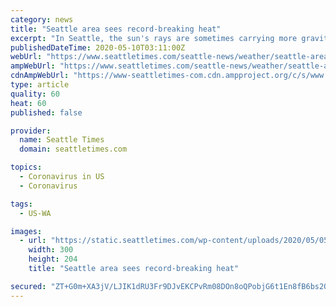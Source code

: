 ```yaml
---
category: news
title: "Seattle area sees record-breaking heat"
excerpt: "In Seattle, the sun's rays are sometimes carrying more gravity than public officials' warnings to stay apart during the COVID-19 pandemic."
publishedDateTime: 2020-05-10T03:11:00Z
webUrl: "https://www.seattletimes.com/seattle-news/weather/seattle-area-sees-record-breaking-heat/"
ampWebUrl: "https://www.seattletimes.com/seattle-news/weather/seattle-area-sees-record-breaking-heat/?amp=1"
cdnAmpWebUrl: "https://www-seattletimes-com.cdn.ampproject.org/c/s/www.seattletimes.com/seattle-news/weather/seattle-area-sees-record-breaking-heat/?amp=1"
type: article
quality: 60
heat: 60
published: false

provider:
  name: Seattle Times
  domain: seattletimes.com

topics:
  - Coronavirus in US
  - Coronavirus

tags:
  - US-WA

images:
  - url: "https://static.seattletimes.com/wp-content/uploads/2020/05/05092020_montlake1_193934-300x204.jpg"
    width: 300
    height: 204
    title: "Seattle area sees record-breaking heat"

secured: "ZT+G0m+XA3jV/LJIK1dRU3Fr9DJvEKCPvRm08DOn8oQPobjG6t1En8fB6bs2Oh0hchf40wfMqH0oZ3460eAWbrWbCBm4haRNiGuUbo0Y7PBpQxQu/7hXOUS8yBghjcnO3OsjJys6CtLAGnMVJf9C93FIYGDkrVux5C4ZaUeR2jlxB47rL5JMmKeebuv0jQDY88VVQP1WJNNpEnWP44x6ocpkGzmljH/7YgkXCd1/DbQbWEWEDaex7af8aIZOJrluPpxVIO09vON8M1hUiTAnoXPghFRlZ44pcOcMI0daWnsd+72RV1bjBkkat5Vpcl+u;/RElMq3ny3vXSsmI93zeQw=="
---
```


